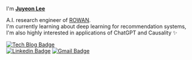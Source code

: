 I'm **[Juyeon Lee](https://leejuyeon.notion.site/leejuyeon/Juyeon-Lee-fdef89c0a02241949e3a3110791d8243)**

A.I. research engineer of [ROWAN](https://www.rowan.kr). <br>
I'm currently learning about deep learning for recommendation systems, <br>
I'm also highly interested in applications of ChatGPT and Causality ✨

[![Tech Blog Badge](http://img.shields.io/badge/-Tech%20blog-black?style=flat-square&logo=github)](https://data-scient2st.tistory.com)	
[![Linkedin Badge](https://img.shields.io/badge/-LinkedIn-blue?style=flat-square&logo=Linkedin&logoColor=white&link=https://www.linkedin.com/in/jylee19/)](https://www.linkedin.com/in/jylee19/)
[![Gmail Badge](https://img.shields.io/badge/Gmail-d14836?style=flat-square&logo=Gmail&logoColor=white&link=mailto:twndus1362@gmail.com)](mailto:twndus1362@gmail.com)  



<!--
**twndus/twndus** is a ✨ _special_ ✨ repository because its `README.md` (this file) appears on your GitHub profile.

Here are some ideas to get you started:

- 🔭 I’m currently working on ...
- 🌱 I’m currently learning ...
- 👯 I’m looking to collaborate on ...
- 🤔 I’m looking for help with ...
- 💬 Ask me about ...
- 📫 How to reach me: ...
- 😄 Pronouns: ...
- ⚡ Fun fact: ...
-->
